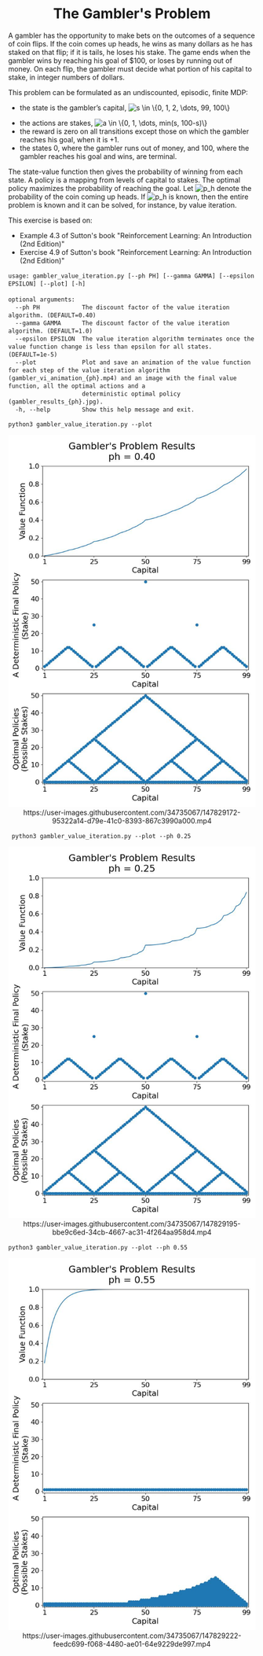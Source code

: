 <center><h1> The Gambler's Problem </h1></center>

A gambler has the opportunity to make bets on the outcomes of a sequence of coin flips. If the coin comes up heads, he 
wins as many dollars as he has staked on that flip; if it is tails, he loses his stake. The game ends when the gambler
wins by reaching his goal of $100, or loses by running out of money. On each flip, the gambler must decide what portion
of his capital to stake, in integer numbers of dollars.

This problem can be formulated as an undiscounted, episodic, finite MDP:
<!--- s \in \{0, 1, 2, \dots, 99, 100\} -->
- the state is the gambler’s capital, <img src="https://latex.codecogs.com/svg.image?s&space;\in&space;\{0,&space;1,&space;2,&space;\dots,&space;99,&space;100\}" title="s \in \{0, 1, 2, \dots, 99, 100\}" />
<!--- a \in \{0, 1, \dots, min(s, 100-s)\} --->
- the actions are stakes,  <img src="https://latex.codecogs.com/svg.image?a&space;\in&space;\{0,&space;1,&space;\dots,&space;min(s,&space;100-s)\}" title="a \in \{0, 1, \dots, min(s, 100-s)\}" />
- the reward is zero on all transitions except those on which the gambler reaches his goal, when it is +1.
- the states 0, where the gambler runs out of money, and 100, where the gambler reaches his goal and wins, are terminal.

The state-value function then gives the probability of winning from each state. A policy is a mapping from levels of 
capital to stakes. The optimal policy maximizes the probability of reaching the goal. Let <img src="https://latex.codecogs.com/svg.image?p_h" title="p_h" />
denote the probability of the coin coming up heads. If <img src="https://latex.codecogs.com/svg.image?p_h" title="p_h" />
is known, then the entire problem is known and it can be solved, for instance, by value iteration.

This exercise is based on:
- Example 4.3 of Sutton's book "Reinforcement Learning: An Introduction (2nd Edition)"
- Exercise 4.9 of Sutton's book "Reinforcement Learning: An Introduction (2nd Edition)"


```commandline
usage: gambler_value_iteration.py [--ph PH] [--gamma GAMMA] [--epsilon EPSILON] [--plot] [-h]

optional arguments:
  --ph PH            The discount factor of the value iteration algorithm. (DEFAULT=0.40)
  --gamma GAMMA      The discount factor of the value iteration algorithm. (DEFAULT=1.0)
  --epsilon EPSILON  The value iteration algorithm terminates once the value function change is less than epsilon for all states. (DEFAULT=1e-5)
  --plot             Plot and save an animation of the value function for each step of the value iteration algorithm (gambler_vi_animation_{ph}.mp4) and an image with the final value function, all the optimal actions and a
                     deterministic optimal policy (gambler_results_{ph}.jpg).
  -h, --help         Show this help message and exit.
```

```commandline
python3 gambler_value_iteration.py --plot
```
<p align="center">
  <img src="gambler_results_0.40.jpg"/>
  https://user-images.githubusercontent.com/34735067/147829172-95322a14-d79e-41c0-8393-867c3990a000.mp4
</p>

```commandline
 python3 gambler_value_iteration.py --plot --ph 0.25
```
<p align="center">
  <img src="gambler_results_0.25.jpg"/>
  https://user-images.githubusercontent.com/34735067/147829195-bbe9c6ed-34cb-4667-ac31-4f264aa958d4.mp4
</p>

```commandline
python3 gambler_value_iteration.py --plot --ph 0.55
```
<p align="center">
  <img src="gambler_results_0.55.jpg"/>
  https://user-images.githubusercontent.com/34735067/147829222-feedc699-f068-4480-ae01-64e9229de997.mp4
</p>
